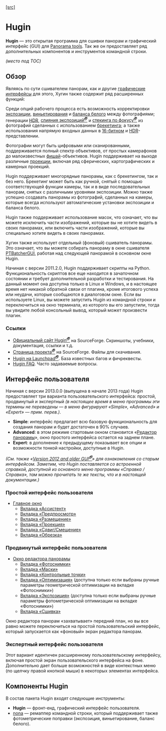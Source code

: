  [[src]](https://wiki.panotools.org/Hugin)

# Hugin

**Hugin** — это открытая программа для сшивки панорам и графический интерфейс (GUI) для [Panorama tools](Panorama_tools.md). Так же он предоставляет ряд дополнительных компонентов и инструментов командной строки.

_(место под TOC)_

## Обзор

Являясь по сути сшивателем панорам, как и другие [графические интерфейсы](GUI_Front-ends.md) для этого, Хугин также содержит ряд расширенных функций:

Среди опций рабочего процесса есть возможность корректировки [экспозиции](Exposure_correction.md), [виньетирования](Vignetting.md) и [баланса белого](White_balance.md) между фотографиями; генерации [HDR](HDR.md), [слияния экспозиций<sup>🗗</sup>](http://www.wikipedia.org/wiki/Exposure_Fusion) и [стекинга по фокусу<sup>🗗</sup>](http://www.wikipedia.org/wiki/Focus_stacking) из фотографий сделанных с использованием [брекетинга](Bracketing.md); а также использования напрямую входных данных в [16-битном](16bit.md) и [HDR](HDR.md)-представлении.

Фотографии могут быть цифровыми или сканированными, поддерживается полный спектр объективов, от простых камерафонов до малоизвестных [фишай](Fisheye.md)-объективов. Hugin поддерживает на выходе различные [проекции](Projections.md), включая ряд сферических, картографических и камерных проекций.

Hugin поддерживает многорядные панорамы, как с брекетингом, так и без него. Брекетинг может быть как ручной, снятый с помощью соответствующей функции камеры, так и в виде последовательных панорам, снятых с различными уровнями экспозиции. Можно также успешно создавать панорамы из фотографий, сделанных на камеры, которые всегда используют автоматические установки экспозиции и баланса белого.

Hugin также поддерживает использование масок, что означает, что вы можете исключить части изображений, которые вы не хотите видеть в своих панорамах, или включить части изображений, которые вы специально хотите видеть в своих панорамах.

Хугин также использует отдельный (фоновый) сшиватель панорамы. Это означает, что вы можете собирать панораму в окне сшивателя [PTBatcherGUI](Hugin_Batch_Processor.md), работая над следующей панорамой в основном окне Hugin.

Начиная с версии 2011.2.0, Hugin поддерживает скрипты на Python. Функциональность скриптов все еще находится в зачаточном состоянии и требует дополнительной разработки и тестирования. На данный момент она доступна только в Linux и Windows, и в настоящее время нет никакой обратной связи от плагина, кроме итогового успеха или неудачи, которые сообщаются в диалоговом окне. Если вы используете Linux, вы можете запустить Hugin из командной строки и переключиться на окно терминала, из которого вы его запустили, тогда вы увидите любой консольный вывод, который может произвести плагин.

### Ссылки

* [Официальный сайт Hugin<sup>🗗</sup>](http://hugin.sourceforge.net/) на SourceForge. Скриншоты, учебники, документация, ссылки и т.д.
* [Страница проекта<sup>🗗</sup>](http://sourceforge.net/projects/hugin) на SourceForge. Файлы для скачивания.
* [Hugin на Launchpad<sup>🗗</sup>](https://launchpad.net/hugin). База известных багов и фичреквесты.
* [Hugin FAQ](Hugin_FAQ.md). Часто задаваемые вопросы.

## Интерфейс пользователя

Начиная с версии 2013.0.0 (выпущена в начале 2013 года) Hugin предоставляет три варианта пользовательского интерфейса: простой, продвинутый и экспертный *(в настоящее время в меню программы эти термины не переведены — в меню фигурируют «Simple», «Advanced» и «Expert» — прим. перев.)*.

* **Simple**: интерфейс предлагает всю базовую функциональность для создания панорам и будет достаточен в 90% случаев.
* **Advanced**: в этом режиме стартовым окном становится «[Редактор панорамы](Hugin_Panorama_Editor_window.md)», окно простого интерфейса остается на заднем плане.
* **Expert**: в дополнение к предыдущему показывает все опции и возможности тонкой настройки, доступные в Hugin.

*(См. также «[Version 2012 and older GUI<sup>🗗</sup>](https://wiki.panotools.org/Hugin_Main_window_old_gui)» для ознакомления со старым интерфейсом. Заметим, что Hugin поставляется со встроенной справкой, доступной из основного меню программы «Справка / Справка», там можно прочитать те же тексты, что и в настоящей документации.)*
<!-- тут какая-то невнятица с версиями в оригинале,
     которую проще проигнорить -->

### Простой интерфейс пользователя

* [Главное окно](Hugin_Main_window.md)
  * [Вкладка «Ассистент»](Hugin_Assistant_tab.md)
  * [Вкладка «Предпросмотр»](Hugin_Preview_tab.md)
  * [Вкладка «Размещение»](Hugin_Main_window.md#размещение)   <!-- TODO: Проконтролировать якорь -->
  * [Вкладка «Проекция»](Hugin_Projection_tab.md)
  * [Вкладка «Сдвиг/Смещение»](Hugin_move_drag_tab.md)
  * [Вкладка «Обрезка»](Hugin_Crop_tab.md)

### Продвинутый интерфейс пользователя

* [Окно редактора панорамы](Hugin_Panorama_Editor_window.md)
  * [Вкладка «Фотоснимки»](Hugin_Photos_tab.md)
  * [Вкладка «Маски»](Hugin_Mask_tab.md)
  * [Вкладка «Контрольные точки»](Hugin_Control_Points_tab.md)
  * [Вкладка «Оптимизация»](Hugin_Optimiser_tab.md) (доступна только если выбраны ручные параметры геометрической оптимизации на вкладке «Фотоснимки»)
  * [Вкладка «Экспозиция»](Hugin_Exposure_tab.md) (доступна только если выбраны ручные параметры фотометрической оптимизации на вкладке «Фотоснимки»)
  * [Вкладка «Сшивка»](Hugin_Stitcher_tab.md)

Окно редактора панорам «захватывает» передний план, но вы все равно можете переключиться на простой пользовательский интерфейс, который запускается как «фоновый» экран редактора панорам.

### Экспертный интерфейс пользователя

Этот вариант идентичен расширенному пользовательскому интерфейсу, включая простой экран пользовательского интерфейса на фоне. Дополнительно дает больше возможностей в виде контекстных меню (по щелчку правой кнопкой мыши) в некоторых элементах интерфейса.

## Компоненты Hugin

В состав пакета Hugin входят следующие инструменты:

* **Hugin** — фронт-енд, графический интерфейс пользователя.
* [nona](Nona.md) — ремаппер командной строки, который поддерживает также фотометрические поправки (экспозиция, виньетирование, баланс белого).


